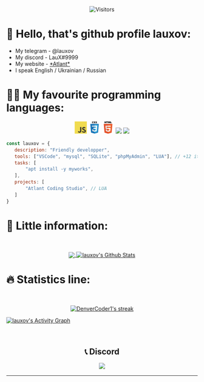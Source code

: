 <p align=center>
    <img alt="Visitors" src="https://visitor-badge.laobi.icu/badge?page_id=lauxov"/>
  </p>
  
  # 👋 Hello, that's github profile lauxov:
  
  - My telegram - @lauxov
  - My discord - LauX#9999
  - My website - [\*Atlant\*](https://keqwerty.xyz/atlant/) 
  - I speak English / Ukrainian / Russian

  
  # 👨‍💻 My favourite programming languages:
  <p align=center>
  <img height="32" src="https://raw.githubusercontent.com/github/explore/80688e429a7d4ef2fca1e82350fe8e3517d3494d/topics/javascript/javascript.png" />
  <img height="32" src="https://raw.githubusercontent.com/github/explore/80688e429a7d4ef2fca1e82350fe8e3517d3494d/topics/css/css.png" />
  <img height="32" src="https://raw.githubusercontent.com/github/explore/80688e429a7d4ef2fca1e82350fe8e3517d3494d/topics/html/html.png" />
  <img height="32" src="https://avatars.githubusercontent.com/u/70142?s=280&v=4" />
  <img height="32" src="https://www.evernote.design/assets/images/animejs.jpg" />
  </p>
  
 ```javascript
const lauxov = {
    description: "Friendly developper",
    tools: ["VSCode", "mysql", "SQLite", "phpMyAdmin", "LUA"], // +12 items
    tasks: [
        "apt install -y myworks",
    ],
    projects: [
        "Atlant Coding Studio", // LUA
    ]
}
```
  
  
  # 📘 Little information:
  <br>
  <p align=center>
    <a href="https://github.com/anuraghazra/github-readme-stats">
    <img height=145 align=center src="https://github-readme-stats.vercel.app/api/top-langs/?username=lauxov&hide=c%23,powershell,java&title_color=2aa889&text_color=99d1ce&icon_color=2bbc8a&hide_border=true&bg_color=0c1014&langs_count=8&layout=compact" />
    </a>
    <a href="https://github.com/anuraghazra/github-readme-stats"><img align=center height=145 alt="lauxov's Github Stats" src="https://denvercoder1-github-readme-stats.vercel.app/api?username=lauxov&show_icons=true&count_private=true&theme=react&hide_border=true&bg_color=0D1117" /></a>
  </p>
  
  # 🔥 Statistics line:
  <br>
  <p align=center>
    <a href="https://github.com/DenverCoder1/github-readme-streak-stats">
      <img title="🔥 Get streak stats for your profile at git.io/streak-stats" alt="DenverCoder1's streak" src="https://github-readme-streak-stats.herokuapp.com/?user=lauxov&theme=black-ice&hide_border=true&stroke=0000&background=0D1117&ring=60D9FA&fire=60D9FA&currStreakLabel=60D9FA"/>
    </a>
  </p>
  
  <a href="https://github.com/ashutosh00710/github-readme-activity-graph"><img alt="lauxov's Activity Graph" src="https://activity-graph.herokuapp.com/graph?username=lauxov&bg_color=0D1117&color=5BCDEC&line=5BCDEC&point=FFFFFF&hide_border=true" /></a>
  
  <br>
  
<h2 align="center">📞 Discord</h2>

<a href="https://discord.com/users/1003694956919148625">
    <p align="center"><img src="https://lanyard.cnrad.dev/api/1003694956919148625"></p>
</a>

  
  ---
  
